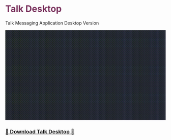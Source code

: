 <h1 style="color: #7a325d">Talk Desktop</h1>
<p>Talk Messaging Application Desktop Version</p>

<p align="center"> 
   <img src="https://raw.githubusercontent.com/masoudmanson/fileupload/master/talk/Talk%20Teaser.gif" alt="Talk Desktop Teaser">
   <br/>
   <a href="https://github.com/masoudmanson/talk-electron/releases"><h3>💬 Download Talk Desktop 💬</h3></a>
</p>

